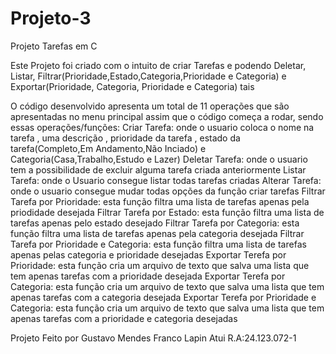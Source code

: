 # Projeto-3
Projeto Tarefas em C

Este Projeto foi criado com o intuito de criar Tarefas e podendo Deletar, Listar, Filtrar(Prioridade,Estado,Categoria,Prioridade e Categoria) e Exportar(Prioridade, Categoria, Prioridade e Categoria) tais 

O código desenvolvido apresenta um total de 11 operações que são apresentadas no menu principal assim que o código começa a rodar, sendo essas operações/funções:
Criar Tarefa: onde o usuario coloca o nome na tarefa , uma descrição , prioridade da tarefa , estado da tarefa(Completo,Em Andamento,Não Inciado) e Categoria(Casa,Trabalho,Estudo e Lazer)
Deletar Tarefa: onde o usuario tem a possibilidade de excluir alguma tarefa criada anteriormente
Listar Tarefa: onde o Usuario consegue listar todas tarefas criadas
Alterar Tarefa: onde o usuario consegue mudar todas opções da função criar tarefas 
Filtrar Tarefa por Prioridade: esta função filtra uma lista de tarefas apenas pela priodidade desejada 
Filtrar Tarefa por Estado: esta função filtra uma lista de tarefas apenas pelo estado desejado 
Filtrar Tarefa por Categoria: esta função filtra uma lista de tarefas apenas pela categoria desejada 
Filtrar Tarefa por Prioridade e Categoria: esta função filtra uma lista de tarefas apenas pelas categoria e prioridade desejadas 
Exportar Terefa por Prioridade: esta função cria um arquivo de texto que salva uma lista que tem apenas tarefas com a prioridade desejada
Exportar Terefa por Categoria: esta função cria um arquivo de texto que salva uma lista que tem apenas tarefas com a categoria desejada
Exportar Terefa por Prioridade e Categoria: esta função cria um arquivo de texto que salva uma lista que tem apenas tarefas com a prioridade e categoria desejadas

Projeto Feito por Gustavo Mendes Franco Lapin Atui  R.A:24.123.072-1
